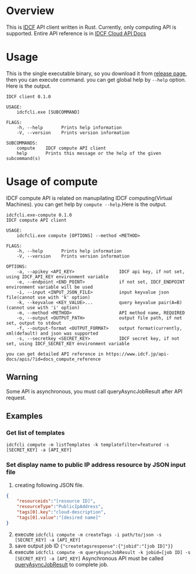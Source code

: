 # Overview

This is [IDCF](https://www.idcf.jp) API client written in Rust.
Currently, only computing API is supported.
Entire API reference is in [IDCF Cloud API Docs](https://www.idcf.jp/api-docs/)

# Usage

This is the single executable binary, so you download it from [release page](https://github.com/itn3000/idcfcli/releases), then you can execute command.
you can get global help by `--help` option. Here is the output.

```
IDCF client 0.1.0

USAGE:
    idcfcli.exe [SUBCOMMAND]

FLAGS:
    -h, --help       Prints help information
    -V, --version    Prints version information

SUBCOMMANDS:
    compute    IDCF compute API client
    help       Prints this message or the help of the given subcommand(s)
```

# Usage of compute

IDCF compute API is related on manupilating IDCF computing(Virtual Machines).
you can get help by `compute --help`.Here is the output.

```
idcfcli.exe-compute 0.1.0
IDCF compute API client

USAGE:
    idcfcli.exe compute [OPTIONS] --method <METHOD>

FLAGS:
    -h, --help       Prints help information
    -V, --version    Prints version information

OPTIONS:
    -a, --apikey <API_KEY>                 IDCF api key, if not set, using IDCF_API_KEY environment variable
    -e, --endpoint <END_POINT>             if not set, IDCF_ENDPOINT environment variable will be used
    -i, --input <INPUT_JSON_FILE>          input keyvalue json file(cannot use with 'k' option)
    -k, --keyvalue <KEY_VALUE>...          query keyvalue pair(A=B)(cannot use with 'i' option)
    -m, --method <METHOD>                  API method name, REQUIRED
    -o, --output <OUTPUT_PATH>             output file path, if not set, output to stdout
    -f, --output-format <OUTPUT_FORMAT>    output format(currently, xml(default) and json was supported
    -s, --secretkey <SECRET_KEY>           IDCF secret key, if not set, using IDCF_SECRET_KEY environment variable

you can get detailed API reference in https://www.idcf.jp/api-docs/apis/?id=docs_compute_reference
```

## Warning

Some API is asynchronous, you must call queryAsyncJobResult after API request.

## Examples

### Get list of templates

`idcfcli compute -m listTemplates -k templatefilter=featured -s [SECRET_KEY] -a [API_KEY]`

### Set display name to public IP address resource by JSON input file

1. creating following JSON file.
```json
{
    "resourceids":"[resource ID]",
    "resourceType":"PublicIpAddress",
    "tags[0].key":"cloud-description",
    "tags[0].value":"[desired name]"
}
```
2. execute `idcfcli compute -m createTags -i path/to/json -s [SECRET_KEY] -a [API_KEY]`
3. save output job ID
    `{"createtagsresponse":{"jobid":"[job ID]"}}`
4. execute `idcfcli compute -m queryAsyncJobResult -k jobid=[job ID] -s [SECRET_KEY] -a [API_KEY]`
    Asynchronous API must be called [queryAsyncJobResult](https://cloudstack.apache.org/api/apidocs-4.8/user/queryAsyncJobResult.html) to complete job.

